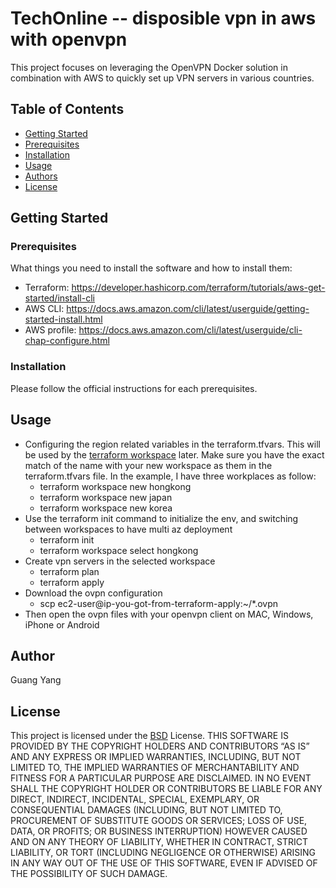 # TechOnline -- disposible vpn in aws with openvpn

This project focuses on leveraging the OpenVPN Docker solution in combination with AWS to quickly set up VPN servers in various countries.

## Table of Contents

- [Getting Started](#getting-started)
- [Prerequisites](#prerequisites)
- [Installation](#installation)
- [Usage](#usage)
- [Authors](#authors)
- [License](#license)

## Getting Started


### Prerequisites

What things you need to install the software and how to install them:
- Terraform: https://developer.hashicorp.com/terraform/tutorials/aws-get-started/install-cli
- AWS CLI: https://docs.aws.amazon.com/cli/latest/userguide/getting-started-install.html
- AWS profile: https://docs.aws.amazon.com/cli/latest/userguide/cli-chap-configure.html

### Installation

Please follow the official instructions for each prerequisites.

## Usage

- Configuring the region related variables in the terraform.tfvars. This will be used by the [terraform workspace](https://developer.hashicorp.com/terraform/language/state/workspaces) later. Make sure you have the exact match of the name with your new workspace as them in the terraform.tfvars file. In the example, I have three workplaces as follow: 
  - terraform workspace new hongkong
  - terraform workspace new japan
  - terraform workspace new korea
- Use the terraform init command to initialize the env, and switching between workspaces to have multi az deployment
  - terraform init
  - terraform workspace select hongkong
- Create vpn servers in the selected workspace
  - terraform plan
  - terraform apply
- Download the ovpn configuration 
  - scp ec2-user@ip-you-got-from-terraform-apply:~/*.ovpn
- Then open the ovpn files with your openvpn client on MAC, Windows, iPhone or Android

## Author

Guang Yang

## License

This project is licensed under the [BSD]() License.
THIS SOFTWARE IS PROVIDED BY THE COPYRIGHT HOLDERS AND CONTRIBUTORS “AS IS” AND ANY EXPRESS OR IMPLIED WARRANTIES, INCLUDING, BUT NOT LIMITED TO, THE IMPLIED WARRANTIES OF MERCHANTABILITY AND FITNESS FOR A PARTICULAR PURPOSE ARE DISCLAIMED. IN NO EVENT SHALL THE COPYRIGHT HOLDER OR CONTRIBUTORS BE LIABLE FOR ANY DIRECT, INDIRECT, INCIDENTAL, SPECIAL, EXEMPLARY, OR CONSEQUENTIAL DAMAGES (INCLUDING, BUT NOT LIMITED TO, PROCUREMENT OF SUBSTITUTE GOODS OR SERVICES; LOSS OF USE, DATA, OR PROFITS; OR BUSINESS INTERRUPTION) HOWEVER CAUSED AND ON ANY THEORY OF LIABILITY, WHETHER IN CONTRACT, STRICT LIABILITY, OR TORT (INCLUDING NEGLIGENCE OR OTHERWISE) ARISING IN ANY WAY OUT OF THE USE OF THIS SOFTWARE, EVEN IF ADVISED OF THE POSSIBILITY OF SUCH DAMAGE.
